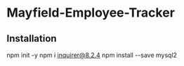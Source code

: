 # Mayfield-Employee-Tracker

## Installation
npm init -y
npm i inquirer@8.2.4
npm install --save mysql2